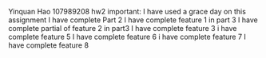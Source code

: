 Yinquan Hao
107989208
hw2
important: I have used a grace day on this assignment
I have complete Part 2
I have complete feature 1 in part 3
I have complete partial of feature 2 in part3
I have complete feature 3
i have complete feature 5
I have complete feature 6
i have complete feature 7
I have complete feature 8

